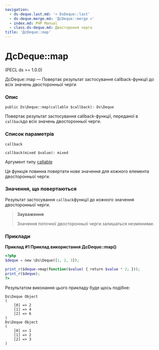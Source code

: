 ```yaml
---
navigation:
  - ds-deque.last.md: '« DsDeque::last'
  - ds-deque.merge.md: 'ДсDeque::merge »'
  - index.md: PHP Manual
  - class.ds-deque.md: Двостороння черга
title: 'ДсDeque::map'
---
```

# ДсDeque::map

(PECL ds >= 1.0.0)

ДсDeque::map — Повертає результат застосування callback-функції до всіх значень двосторонньої черги

### Опис

```methodsynopsis
public Ds\Deque::map(callable $callback): Ds\Deque
```

Повертає результат застосування callback-функції, переданої в `callback`до всіх значень двосторонньої черги.

### Список параметрів

`callback`

```methodsynopsis
callback(mixed $value): mixed
```

Аргумент типу [callable](language.types.callable.md)

Ця функція повинна повертати нове значення для кожного елемента двосторонньої черги.

### Значення, що повертаються

Результат застосування `callback`функції до кожного значення двосторонньої черги.

> **Зауваження**
> 
> Значення поточної двосторонньої черги залишаться незмінними.

### Приклади

**Приклад #1 Приклад використання **ДсDeque::map()****

```php
<?php
$deque = new \Ds\Deque([1, 2, 3]);

print_r($deque->map(function($value) { return $value * 2; }));
print_r($deque);
?>
```

Результатом виконання цього прикладу буде щось подібне:

```
Ds\Deque Object
(
    [0] => 2
    [1] => 4
    [2] => 6
)
Ds\Deque Object
(
    [0] => 1
    [1] => 2
    [2] => 3
)
```
